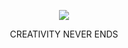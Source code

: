 <p align="center"><a href="https://terabyte.af" target="_blank"><img src="https://terabyte.af/wp-content/uploads/2021/01/logo-200.png"></a></p>
<p align="center">CREATIVITY NEVER ENDS</p>
